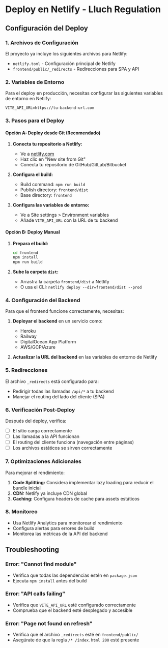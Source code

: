# Deploy en Netlify - Lluch Regulation

## Configuración del Deploy

### 1. Archivos de Configuración

El proyecto ya incluye los siguientes archivos para Netlify:

- `netlify.toml` - Configuración principal de Netlify
- `frontend/public/_redirects` - Redirecciones para SPA y API

### 2. Variables de Entorno

Para el deploy en producción, necesitas configurar las siguientes variables de entorno en Netlify:

```
VITE_API_URL=https://tu-backend-url.com
```

### 3. Pasos para el Deploy

#### Opción A: Deploy desde Git (Recomendado)

1. **Conecta tu repositorio a Netlify:**
   - Ve a [netlify.com](https://netlify.com)
   - Haz clic en "New site from Git"
   - Conecta tu repositorio de GitHub/GitLab/Bitbucket

2. **Configura el build:**
   - Build command: `npm run build`
   - Publish directory: `frontend/dist`
   - Base directory: `frontend`

3. **Configura las variables de entorno:**
   - Ve a Site settings > Environment variables
   - Añade `VITE_API_URL` con la URL de tu backend

#### Opción B: Deploy Manual

1. **Prepara el build:**
   ```bash
   cd frontend
   npm install
   npm run build
   ```

2. **Sube la carpeta `dist`:**
   - Arrastra la carpeta `frontend/dist` a Netlify
   - O usa el CLI: `netlify deploy --dir=frontend/dist --prod`

### 4. Configuración del Backend

Para que el frontend funcione correctamente, necesitas:

1. **Deployar el backend** en un servicio como:
   - Heroku
   - Railway
   - DigitalOcean App Platform
   - AWS/GCP/Azure

2. **Actualizar la URL del backend** en las variables de entorno de Netlify

### 5. Redirecciones

El archivo `_redirects` está configurado para:
- Redirigir todas las llamadas `/api/*` a tu backend
- Manejar el routing del lado del cliente (SPA)

### 6. Verificación Post-Deploy

Después del deploy, verifica:

- [ ] El sitio carga correctamente
- [ ] Las llamadas a la API funcionan
- [ ] El routing del cliente funciona (navegación entre páginas)
- [ ] Los archivos estáticos se sirven correctamente

### 7. Optimizaciones Adicionales

Para mejorar el rendimiento:

1. **Code Splitting:** Considera implementar lazy loading para reducir el bundle inicial
2. **CDN:** Netlify ya incluye CDN global
3. **Caching:** Configura headers de cache para assets estáticos

### 8. Monitoreo

- Usa Netlify Analytics para monitorear el rendimiento
- Configura alertas para errores de build
- Monitorea las métricas de la API del backend

## Troubleshooting

### Error: "Cannot find module"
- Verifica que todas las dependencias estén en `package.json`
- Ejecuta `npm install` antes del build

### Error: "API calls failing"
- Verifica que `VITE_API_URL` esté configurado correctamente
- Comprueba que el backend esté desplegado y accesible

### Error: "Page not found on refresh"
- Verifica que el archivo `_redirects` esté en `frontend/public/`
- Asegúrate de que la regla `/* /index.html 200` esté presente


